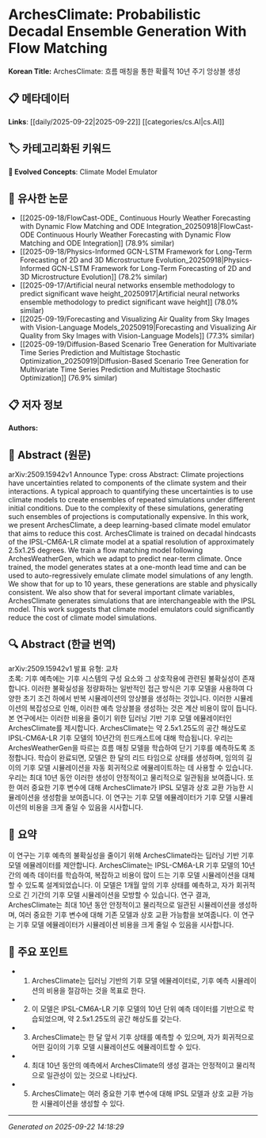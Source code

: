 # ArchesClimate: Probabilistic Decadal Ensemble Generation With Flow Matching

**Korean Title:** ArchesClimate: 흐름 매칭을 통한 확률적 10년 주기 앙상블 생성

## 📋 메타데이터

**Links**: [[daily/2025-09-22|2025-09-22]] [[categories/cs.AI|cs.AI]]

## 🏷️ 카테고리화된 키워드
**🚀 Evolved Concepts**: Climate Model Emulator

## 🔗 유사한 논문
- [[2025-09-18/FlowCast-ODE_ Continuous Hourly Weather Forecasting with Dynamic Flow Matching and ODE Integration_20250918|FlowCast-ODE Continuous Hourly Weather Forecasting with Dynamic Flow Matching and ODE Integration]] (78.9% similar)
- [[2025-09-18/Physics-Informed GCN-LSTM Framework for Long-Term Forecasting of 2D and 3D Microstructure Evolution_20250918|Physics-Informed GCN-LSTM Framework for Long-Term Forecasting of 2D and 3D Microstructure Evolution]] (78.2% similar)
- [[2025-09-17/Artificial neural networks ensemble methodology to predict significant wave height_20250917|Artificial neural networks ensemble methodology to predict significant wave height]] (78.0% similar)
- [[2025-09-19/Forecasting and Visualizing Air Quality from Sky Images with Vision-Language Models_20250919|Forecasting and Visualizing Air Quality from Sky Images with Vision-Language Models]] (77.3% similar)
- [[2025-09-19/Diffusion-Based Scenario Tree Generation for Multivariate Time Series Prediction and Multistage Stochastic Optimization_20250919|Diffusion-Based Scenario Tree Generation for Multivariate Time Series Prediction and Multistage Stochastic Optimization]] (76.9% similar)

## 📋 저자 정보

**Authors:** 

## 📄 Abstract (원문)

arXiv:2509.15942v1 Announce Type: cross 
Abstract: Climate projections have uncertainties related to components of the climate system and their interactions. A typical approach to quantifying these uncertainties is to use climate models to create ensembles of repeated simulations under different initial conditions. Due to the complexity of these simulations, generating such ensembles of projections is computationally expensive. In this work, we present ArchesClimate, a deep learning-based climate model emulator that aims to reduce this cost. ArchesClimate is trained on decadal hindcasts of the IPSL-CM6A-LR climate model at a spatial resolution of approximately 2.5x1.25 degrees. We train a flow matching model following ArchesWeatherGen, which we adapt to predict near-term climate. Once trained, the model generates states at a one-month lead time and can be used to auto-regressively emulate climate model simulations of any length. We show that for up to 10 years, these generations are stable and physically consistent. We also show that for several important climate variables, ArchesClimate generates simulations that are interchangeable with the IPSL model. This work suggests that climate model emulators could significantly reduce the cost of climate model simulations.

## 🔍 Abstract (한글 번역)

arXiv:2509.15942v1 발표 유형: 교차  
초록: 기후 예측에는 기후 시스템의 구성 요소와 그 상호작용에 관련된 불확실성이 존재합니다. 이러한 불확실성을 정량화하는 일반적인 접근 방식은 기후 모델을 사용하여 다양한 초기 조건 하에서 반복 시뮬레이션의 앙상블을 생성하는 것입니다. 이러한 시뮬레이션의 복잡성으로 인해, 이러한 예측 앙상블을 생성하는 것은 계산 비용이 많이 듭니다. 본 연구에서는 이러한 비용을 줄이기 위한 딥러닝 기반 기후 모델 에뮬레이터인 ArchesClimate를 제시합니다. ArchesClimate는 약 2.5x1.25도의 공간 해상도로 IPSL-CM6A-LR 기후 모델의 10년간의 힌드캐스트에 대해 학습됩니다. 우리는 ArchesWeatherGen을 따르는 흐름 매칭 모델을 학습하여 단기 기후를 예측하도록 조정합니다. 학습이 완료되면, 모델은 한 달의 리드 타임으로 상태를 생성하며, 임의의 길이의 기후 모델 시뮬레이션을 자동 회귀적으로 에뮬레이트하는 데 사용할 수 있습니다. 우리는 최대 10년 동안 이러한 생성이 안정적이고 물리적으로 일관됨을 보여줍니다. 또한 여러 중요한 기후 변수에 대해 ArchesClimate가 IPSL 모델과 상호 교환 가능한 시뮬레이션을 생성함을 보여줍니다. 이 연구는 기후 모델 에뮬레이터가 기후 모델 시뮬레이션의 비용을 크게 줄일 수 있음을 시사합니다.

## 📝 요약

이 연구는 기후 예측의 불확실성을 줄이기 위해 ArchesClimate라는 딥러닝 기반 기후 모델 에뮬레이터를 제안합니다. ArchesClimate는 IPSL-CM6A-LR 기후 모델의 10년간의 예측 데이터를 학습하여, 복잡하고 비용이 많이 드는 기후 모델 시뮬레이션을 대체할 수 있도록 설계되었습니다. 이 모델은 1개월 앞의 기후 상태를 예측하고, 자가 회귀적으로 긴 기간의 기후 모델 시뮬레이션을 모방할 수 있습니다. 연구 결과, ArchesClimate는 최대 10년 동안 안정적이고 물리적으로 일관된 시뮬레이션을 생성하며, 여러 중요한 기후 변수에 대해 기존 모델과 상호 교환 가능함을 보여줍니다. 이 연구는 기후 모델 에뮬레이터가 시뮬레이션 비용을 크게 줄일 수 있음을 시사합니다.

## 🎯 주요 포인트

- 1. ArchesClimate는 딥러닝 기반의 기후 모델 에뮬레이터로, 기후 예측 시뮬레이션의 비용을 절감하는 것을 목표로 한다.

- 2. 이 모델은 IPSL-CM6A-LR 기후 모델의 10년 단위 예측 데이터를 기반으로 학습되었으며, 약 2.5x1.25도의 공간 해상도를 갖는다.

- 3. ArchesClimate는 한 달 앞서 기후 상태를 예측할 수 있으며, 자가 회귀적으로 어떤 길이의 기후 모델 시뮬레이션도 에뮬레이트할 수 있다.

- 4. 최대 10년 동안의 예측에서 ArchesClimate의 생성 결과는 안정적이고 물리적으로 일관성이 있는 것으로 나타났다.

- 5. ArchesClimate는 여러 중요한 기후 변수에 대해 IPSL 모델과 상호 교환 가능한 시뮬레이션을 생성할 수 있다.

---

*Generated on 2025-09-22 14:18:29*